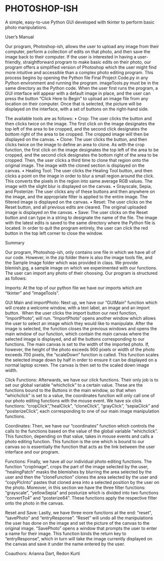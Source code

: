 # PHOTOSHOP-ISH
A simple, easy-to-use Python GUI developed with tkinter to perform basic photo manipulations.

User’s Manual											

Our program, Photoshop-ish, allows the user to upload any image from their computer, perform a collection of edits on that photo, and then save the image back to their computer. If the user is interested in having a user-friendly, straightforward program to make basic edits on their photo, our program offers a simplified version of Photoshop which the user might find more intuitive and accessible than a complex photo editing program. This process begins by opening the Python file Final Project Code.py in any Python environment and running the program. imageTools.py must be in the same directory as the Python code. When the user first runs the program, a GUI interface will appear with a default image in place, and the user can press the button “Click Here to Begin” to upload an image file from any location on their computer. Once that is selected, the picture will be displayed on the interface, with a set of buttons on the right-hand side. 

The available tools are as follows:
•	Crop: The user clicks the button and then clicks twice on the image. The first click on the image designates the top left of the area to be cropped, and the second click designates the bottom right of the area to be cropped. The cropped image will then be displayed on the canvas. 
•	Clone: The user clicks the button, and then clicks twice on the image to define an area to clone. As with the crop function, the first click on the image designates the top left of the area to be cropped, and the second click designates the bottom right of the area to be cropped. Then, the user clicks a third time to clone that region onto the original image. The image with the cloned section is displayed on the canvas.
•	Healing Tool: The user clicks the Healing Tool button, and then clicks a point on the image in order to blur a small region around the click. This converts the pixels in the region into same average RGB values. The image with the slight blur is displayed on the canvas.
•	Grayscale, Sepia, and Posterize: The user clicks any of these buttons and then anywhere on the image, and the appropriate filter is applied to the entire image. The filtered image is displayed on the canvas.
•	Reset: The user clicks on the Reset button, and all previous edits are cleared. The original uploaded image is displayed on the canvas.
•	Save: The user clicks on the Reset button and can type in a string to designate the name of the file. The image with the latest edits is saved to the same directory where the Python file is located.
In order to quit the program entirely, the user can click the red button in the top left corner to close the window. 

										

Summary

Our program, Photoshop-ish, only contains one file in which we have all of our code. However, in the zip folder there is also the image tools file, and the Sample Image folder which was provided in class. We provide blemish.jpg, a sample image on which we experimented with our functions. The user can import any photo of their choosing. Our program is structured as follows:

Imports: At the top of our python file we have our imports which are “tkinter” and “imageTools”.

GUI Main and importPhoto: Next up, we have our “GUIMain” function which will create a welcome window, with a text label, an image and an import button.  When the user clicks the import button our next function, “importPhoto”, will run. “ImportPhoto” opens another window which allows the user to select an image which they would like to manipulate. After the image is selected, the function closes the previous windows and opens the main window of our function, which contain the main canvas where the selected image is displayed, and all the buttons corresponding to our functions. The main canvas is set to the width of the imported photo. If, however, the height of the photo exceeds 900 pixels or width of the photo exceeds 700 pixels, the “scaleDown” function is called. This function scales the selected image down by half in order to ensure it can be displayed on a normal laptop screen. The canvas is then set to the scaled down image width. 

Click Functions: Afterwards, we have our click functions. Their only job is to set our global variable “whichclick” to a certain value. These are the functions bound to the Buttons in the main window, so that when “whichclick” is set to a value, the coordinates function will only call one of our photo editing functions with the mouse event. We have six click functions: “cropClick”,”healClick”, “cloneClick”, “grayClick”, “sepiaClick” and “posterizeClick”, each corresponding to one of our main image manipulation functions.

Coordinates: Then, we have our “coordinates” function which controls the calls to the functions based on the value of the global variable “whichclick”. This function, depending on that value, takes in mouse events and calls a photo editing function. This function is the one which is bound to our canvas so is essentially the function that acts as the link between the user interface and our program.

Functions: Finally, we have all our individual photo editing functions. The function “cropImage”, crops the part of the image selected by the user, “healingPatch” masks the blemishes by blurring the area selected by the user and then the “cloneFunction” clones the area selected by the user and “copyPicInto” pastes that cloned area into a selected position by the user on the photo. Moreover, in this section we have the three filter functions: “grayscale”, “yellowSepia” and posturize which is divided into two functions “convertTo4” and “posterize64”. These functions apply the respective filter onto the photo in the canvas. 

Reset and Save: Lastly, we have three more functions at the end: “reset”, “savePhoto” and “entryResponse”. “Reset” will undo all the manipulations the user has done on the image and set the picture of the canvas to the original image. “SavePhoto” opens a window that prompts the user to enter a name for their image. This function binds the return key to “entryResponse”, which in turn will take the image currently displayed on the canvas and save it under the name entered by the user.


Coauthors: Arianna Dart, Redon Kurti


